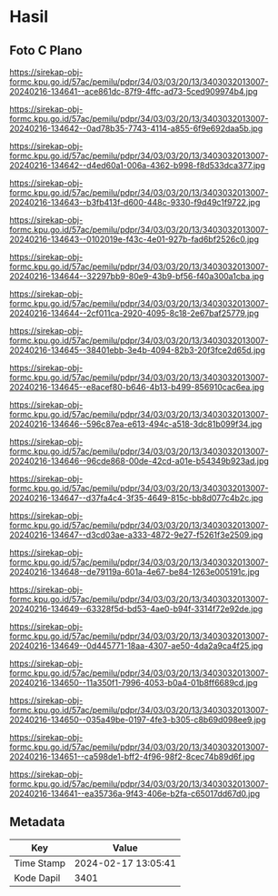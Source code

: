 # Hasil

## Foto C Plano

https://sirekap-obj-formc.kpu.go.id/57ac/pemilu/pdpr/34/03/03/20/13/3403032013007-20240216-134641--ace861dc-87f9-4ffc-ad73-5ced909974b4.jpg

https://sirekap-obj-formc.kpu.go.id/57ac/pemilu/pdpr/34/03/03/20/13/3403032013007-20240216-134642--0ad78b35-7743-4114-a855-6f9e692daa5b.jpg

https://sirekap-obj-formc.kpu.go.id/57ac/pemilu/pdpr/34/03/03/20/13/3403032013007-20240216-134642--d4ed60a1-006a-4362-b998-f8d533dca377.jpg

https://sirekap-obj-formc.kpu.go.id/57ac/pemilu/pdpr/34/03/03/20/13/3403032013007-20240216-134643--b3fb413f-d600-448c-9330-f9d49c1f9722.jpg

https://sirekap-obj-formc.kpu.go.id/57ac/pemilu/pdpr/34/03/03/20/13/3403032013007-20240216-134643--0102019e-f43c-4e01-927b-fad6bf2526c0.jpg

https://sirekap-obj-formc.kpu.go.id/57ac/pemilu/pdpr/34/03/03/20/13/3403032013007-20240216-134644--32297bb9-80e9-43b9-bf56-f40a300a1cba.jpg

https://sirekap-obj-formc.kpu.go.id/57ac/pemilu/pdpr/34/03/03/20/13/3403032013007-20240216-134644--2cf011ca-2920-4095-8c18-2e67baf25779.jpg

https://sirekap-obj-formc.kpu.go.id/57ac/pemilu/pdpr/34/03/03/20/13/3403032013007-20240216-134645--38401ebb-3e4b-4094-82b3-20f3fce2d65d.jpg

https://sirekap-obj-formc.kpu.go.id/57ac/pemilu/pdpr/34/03/03/20/13/3403032013007-20240216-134645--e8acef80-b646-4b13-b499-856910cac6ea.jpg

https://sirekap-obj-formc.kpu.go.id/57ac/pemilu/pdpr/34/03/03/20/13/3403032013007-20240216-134646--596c87ea-e613-494c-a518-3dc81b099f34.jpg

https://sirekap-obj-formc.kpu.go.id/57ac/pemilu/pdpr/34/03/03/20/13/3403032013007-20240216-134646--96cde868-00de-42cd-a01e-b54349b923ad.jpg

https://sirekap-obj-formc.kpu.go.id/57ac/pemilu/pdpr/34/03/03/20/13/3403032013007-20240216-134647--d37fa4c4-3f35-4649-815c-bb8d077c4b2c.jpg

https://sirekap-obj-formc.kpu.go.id/57ac/pemilu/pdpr/34/03/03/20/13/3403032013007-20240216-134647--d3cd03ae-a333-4872-9e27-f5261f3e2509.jpg

https://sirekap-obj-formc.kpu.go.id/57ac/pemilu/pdpr/34/03/03/20/13/3403032013007-20240216-134648--de79119a-601a-4e67-be84-1263e005191c.jpg

https://sirekap-obj-formc.kpu.go.id/57ac/pemilu/pdpr/34/03/03/20/13/3403032013007-20240216-134649--63328f5d-bd53-4ae0-b94f-3314f72e92de.jpg

https://sirekap-obj-formc.kpu.go.id/57ac/pemilu/pdpr/34/03/03/20/13/3403032013007-20240216-134649--0d445771-18aa-4307-ae50-4da2a9ca4f25.jpg

https://sirekap-obj-formc.kpu.go.id/57ac/pemilu/pdpr/34/03/03/20/13/3403032013007-20240216-134650--11a350f1-7996-4053-b0a4-01b8ff6689cd.jpg

https://sirekap-obj-formc.kpu.go.id/57ac/pemilu/pdpr/34/03/03/20/13/3403032013007-20240216-134650--035a49be-0197-4fe3-b305-c8b69d098ee9.jpg

https://sirekap-obj-formc.kpu.go.id/57ac/pemilu/pdpr/34/03/03/20/13/3403032013007-20240216-134651--ca598de1-bff2-4f96-98f2-8cec74b89d6f.jpg

https://sirekap-obj-formc.kpu.go.id/57ac/pemilu/pdpr/34/03/03/20/13/3403032013007-20240216-134641--ea35736a-9f43-406e-b2fa-c65017dd67d0.jpg


## Metadata

| Key        | Value               |
| ---------- | ------------------- |
| Time Stamp | 2024-02-17 13:05:41 |
| Kode Dapil | 3401                |




